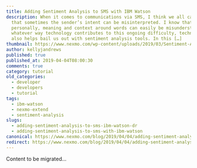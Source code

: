 ```yaml
---
title: Adding Sentiment Analysis to SMS with IBM Watson
description: When it comes to communications via SMS, I think we all can agree
  that sometimes the sender’s intent can be misinterpreted. I know that,
  personally, meaning and context around words can easily be misunderstood. In
  whatever way technology contributes to this ongoing difficulty, technology
  also helps bail us out with sentiment analysis tools. In this […]
thumbnail: https://www.nexmo.com/wp-content/uploads/2019/03/Sentiment-Analysis-with-Watson.jpg
author: kellyjandrews
published: true
published_at: 2019-04-04T08:00:30
comments: true
category: tutorial
old_categories:
  - developer
  - developers
  - tutorial
tags:
  - ibm-watson
  - nexmo-extend
  - sentiment-analysis
slugs:
  - adding-sentiment-analysis-to-sms-ibm-watson-dr
  - adding-sentiment-analysis-to-sms-with-ibm-watson
canonical: https://www.nexmo.com/blog/2019/04/04/adding-sentiment-analysis-to-sms-ibm-watson-dr
redirect: https://www.nexmo.com/blog/2019/04/04/adding-sentiment-analysis-to-sms-ibm-watson-dr
---
```

Content to be migrated...